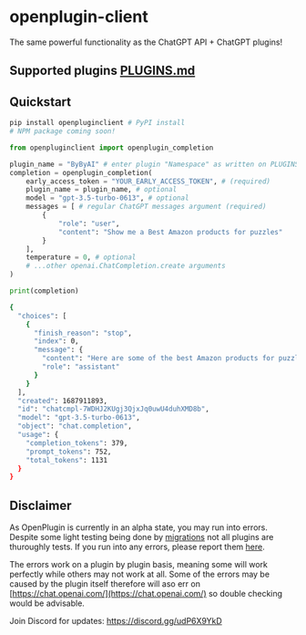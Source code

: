 # openplugin-client
The same powerful functionality as the ChatGPT API + ChatGPT plugins!

## Supported plugins [PLUGINS.md](https://github.com/CakeCrusher/openplugin-clients/blob/main/PLUGINS.md)

## Quickstart
```bash
pip install openpluginclient # PyPI install
# NPM package coming soon!
```
```py
from openpluginclient import openplugin_completion

plugin_name = "ByByAI" # enter plugin "Namespace" as written on PLUGINS.md 
completion = openplugin_completion(
    early_access_token = "YOUR_EARLY_ACCESS_TOKEN", # (required)
    plugin_name = plugin_name, # optional
    model = "gpt-3.5-turbo-0613", # optional
    messages = [ # regular ChatGPT messages argument (required)
        {
            "role": "user",
            "content": "Show me a Best Amazon products for puzzles"
        }
    ],
    temperature = 0, # optional
    # ...other openai.ChatCompletion.create arguments
)

print(completion)
```
```sh
{
  "choices": [
    {
      "finish_reason": "stop",
      "index": 0,
      "message": {
        "content": "Here are some of the best Amazon products for puzzles:\n\n1. [ALL4JIG 1500 Piece Rotating Puzzle Board with Drawers and Cover](https://www.amazon.com/dp/B09WTSKMVW/?tag=ttd0e-20) - $69.99\n   - Spinning LAZY SUSAN ... innovative, and challenging jigsaw puzzle from Ceaco.\n\nYou can find more details and purchase these puzzles on Amazon.",
        "role": "assistant"
      }
    }
  ],
  "created": 1687911893,
  "id": "chatcmpl-7WDHJ2KUgj3QjxJq0uwU4duhXMD8b",
  "model": "gpt-3.5-turbo-0613",
  "object": "chat.completion",
  "usage": {
    "completion_tokens": 379,
    "prompt_tokens": 752,
    "total_tokens": 1131
  }
}
```

## Disclaimer
As OpenPlugin is currently in an alpha state, you may run into errors. Despite some light testing being done by [migrations](https://github.com/CakeCrusher/openplugin-clients/blob/main/migrations/plugin_store/parser.ipynb) not all plugins are thuroughly tests. If you run into any errors, please report them [here](https://github.com/CakeCrusher/openplugin-clients/issues/new?assignees=CakeCrusher&labels=bug&projects=&template=bug_report.md&title=).

The errors work on a plugin by plugin basis, meaning some will work perfectly while others may not work at all. Some of the errors may be caused by the plugin itself therefore will aso err on [https://chat.openai.com/](https://chat.openai.com/) so double checking would be advisable.



Join Discord for updates: https://discord.gg/udP6X9YkD



